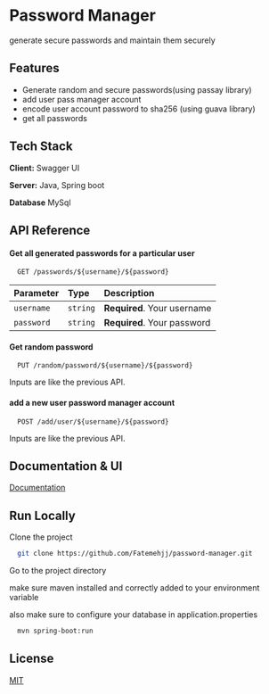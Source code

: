 
# Password Manager

generate secure passwords and maintain them securely 


## Features

- Generate random and secure passwords(using passay library)
- add user pass manager account
- encode user account password to sha256 (using guava library)
- get all passwords



## Tech Stack

**Client:** Swagger UI

**Server:** Java, Spring boot

**Database** MySql


## API Reference

#### Get all generated passwords for a particular user

```http
  GET /passwords/${username}/${password}
```

| Parameter | Type     | Description                |
| :-------- | :------- | :------------------------- |
| `username` | `string` | **Required**. Your username |
| `password` | `string` | **Required**. Your password |

#### Get random password

```http
  PUT /random/password/${username}/${password}
```

Inputs are like the previous API.

#### add a new user password manager account 

```http
  POST /add/user/${username}/${password}
```
Inputs are like the previous API.


## Documentation & UI

[Documentation](http://localhost:8080/password-manager/swagger.html)


## Run Locally

Clone the project

```bash
  git clone https://github.com/Fatemehjj/password-manager.git
```

Go to the project directory

make sure maven installed and correctly added to your environment variable

also make sure to configure your database in application.properties

```bash
  mvn spring-boot:run
```


## License

[MIT](https://choosealicense.com/licenses/mit/)

